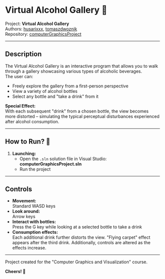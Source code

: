 # Virtual Alcohol Gallery 🍾

Project: **Virtual Alcohol Gallery**  
Authors: [husarixxx](https://github.com/husarixxx), [tomaszdwoznik](https://github.com/tomaszdwoznik)  
Repository: [computerGraphicsProject](https://github.com/husarixxx/computerGraphicsProject)

---

## Description

The Virtual Alcohol Gallery is an interactive program that allows you to walk through a gallery showcasing various types of alcoholic beverages.  
The user can:

- Freely explore the gallery from a first-person perspective
- View a variety of alcohol bottles
- Select any bottle and "take a drink" from it

**Special Effect:**  
With each subsequent "drink" from a chosen bottle, the view becomes more distorted – simulating the typical perceptual disturbances experienced after alcohol consumption.

---

## How to Run? 🚀

1. **Launching:**
   - Open the `.sln` solution file in Visual Studio:  
     **computerGraphicsProject.sln**
   - Run the project

---

## Controls

- **Movement:**  
  Standard WASD keys
- **Look around:**  
  Arrow keys
- **Interact with bottles:**  
  Press the G key while looking at a selected bottle to take a drink
- **Consumption effects:**  
  Each additional drink further distorts the view. "Flying carpet" effect appears after the third drink. Additionally, controls are altered as the effects increase.

---

Project created for the "Computer Graphics and Visualization" course.

**Cheers! 🥂**
